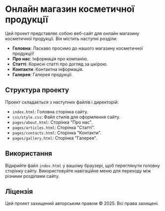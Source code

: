 # Онлайн магазин косметичної продукції

Цей проект представляє собою веб-сайт для онлайн магазину косметичної продукції. Він містить наступні розділи:

- **Головна**: Ласкаво просимо до нашого магазину косметичної продукції!
- **Про нас**: Інформація про компанію.
- **Статті**: Корисні статті про догляд за шкірою.
- **Контакти**: Контактна інформація.
- **Галерея**: Галерея продукції.

## Структура проекту

Проект складається з наступних файлів і директорій:

- `index.html`: Головна сторінка сайту.
- `css/style.css`: Файл стилів для оформлення сайту.
- `pages/about.html`: Сторінка "Про нас".
- `pages/articles.html`: Сторінка "Статті".
- `pages/contacts.html`: Сторінка "Контакти".
- `pages/gallery.html`: Сторінка "Галерея".

## Використання

Відкрийте файл `index.html` у вашому браузері, щоб переглянути головну сторінку сайту. Використовуйте навігаційне меню для переходу між різними розділами сайту.

## Ліцензія

Цей проект захищений авторським правом &copy; 2025. Всі права захищені.

